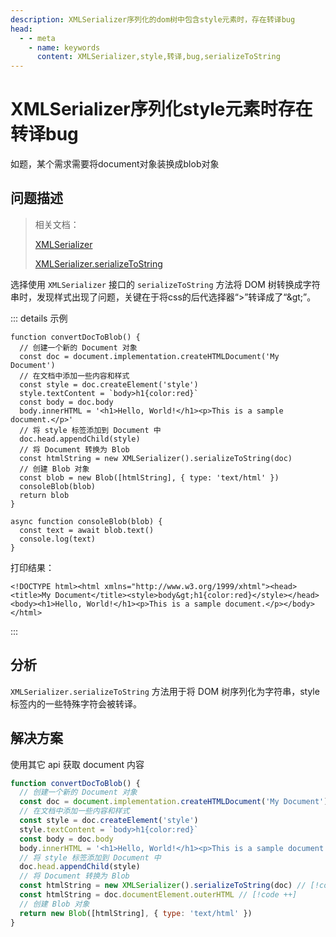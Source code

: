 ```yaml
---
description: XMLSerializer序列化的dom树中包含style元素时，存在转译bug
head:
  - - meta
    - name: keywords
      content: XMLSerializer,style,转译,bug,serializeToString
---
```


# XMLSerializer序列化style元素时存在转译bug <Badge type="danger" text="BUG" />

如题，某个需求需要将document对象装换成blob对象

## 问题描述

> 相关文档：
>
> [XMLSerializer](https://developer.mozilla.org/zh-CN/docs/Web/API/XMLSerializer)
>
> [XMLSerializer.serializeToString](https://developer.mozilla.org/en-US/docs/Web/API/XMLSerializer/serializeToString)

选择使用 `XMLSerializer` 接口的 `serializeToString` 方法将 DOM 树转换成字符串时，发现样式出现了问题，关键在于将css的后代选择器“>”转译成了“\&gt;”。

::: details 示例

```js{12}
function convertDocToBlob() {
  // 创建一个新的 Document 对象
  const doc = document.implementation.createHTMLDocument('My Document')
  // 在文档中添加一些内容和样式
  const style = doc.createElement('style')
  style.textContent = `body>h1{color:red}`
  const body = doc.body
  body.innerHTML = '<h1>Hello, World!</h1><p>This is a sample document.</p>'
  // 将 style 标签添加到 Document 中
  doc.head.appendChild(style)
  // 将 Document 转换为 Blob
  const htmlString = new XMLSerializer().serializeToString(doc)
  // 创建 Blob 对象
  const blob = new Blob([htmlString], { type: 'text/html' })
  consoleBlob(blob)
  return blob
}

async function consoleBlob(blob) {
  const text = await blob.text()
  console.log(text)
}
```

打印结果：

`<!DOCTYPE html><html xmlns="http://www.w3.org/1999/xhtml"><head><title>My Document</title><style>body&gt;h1{color:red}</style></head><body><h1>Hello, World!</h1><p>This is a sample document.</p></body></html>`

:::

## 分析

`XMLSerializer.serializeToString` 方法用于将 DOM 树序列化为字符串，style标签内的一些特殊字符会被转译。

## 解决方案

使用其它 api 获取 document 内容

```js
function convertDocToBlob() {
  // 创建一个新的 Document 对象
  const doc = document.implementation.createHTMLDocument('My Document')
  // 在文档中添加一些内容和样式
  const style = doc.createElement('style')
  style.textContent = `body>h1{color:red}`
  const body = doc.body
  body.innerHTML = '<h1>Hello, World!</h1><p>This is a sample document.</p>'
  // 将 style 标签添加到 Document 中
  doc.head.appendChild(style)
  // 将 Document 转换为 Blob
  const htmlString = new XMLSerializer().serializeToString(doc) // [!code --]
  const htmlString = doc.documentElement.outerHTML // [!code ++]
  // 创建 Blob 对象
  return new Blob([htmlString], { type: 'text/html' })
}
```
